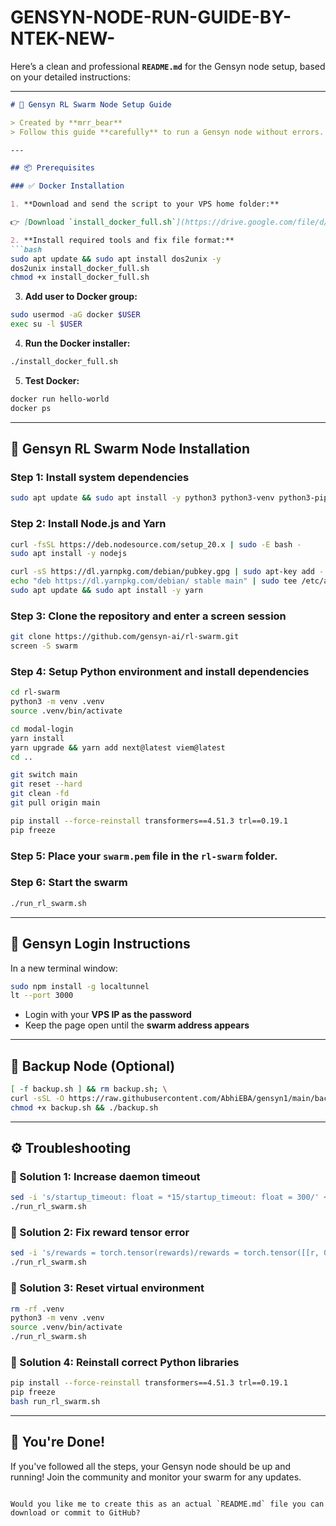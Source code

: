 # GENSYN-NODE-RUN-GUIDE-BY-NTEK-NEW-

Here’s a clean and professional **`README.md`** for the Gensyn node setup, based on your detailed instructions:

---

````markdown
# 🧠 Gensyn RL Swarm Node Setup Guide

> Created by **mrr_bear**  
> Follow this guide **carefully** to run a Gensyn node without errors.

---

## 📦 Prerequisites

### ✅ Docker Installation

1. **Download and send the script to your VPS home folder:**

👉 [Download `install_docker_full.sh`](https://drive.google.com/file/d/1gEREknqEDL2kjtHba21FwZK2NeY1jisU/view?usp=drive_link)

2. **Install required tools and fix file format:**
```bash
sudo apt update && sudo apt install dos2unix -y
dos2unix install_docker_full.sh
chmod +x install_docker_full.sh
````

3. **Add user to Docker group:**

```bash
sudo usermod -aG docker $USER
exec su -l $USER
```

4. **Run the Docker installer:**

```bash
./install_docker_full.sh
```

5. **Test Docker:**

```bash
docker run hello-world
docker ps
```

---

## 🧠 Gensyn RL Swarm Node Installation

### Step 1: Install system dependencies

```bash
sudo apt update && sudo apt install -y python3 python3-venv python3-pip curl wget screen git lsof
```

### Step 2: Install Node.js and Yarn

```bash
curl -fsSL https://deb.nodesource.com/setup_20.x | sudo -E bash -
sudo apt install -y nodejs

curl -sS https://dl.yarnpkg.com/debian/pubkey.gpg | sudo apt-key add -
echo "deb https://dl.yarnpkg.com/debian/ stable main" | sudo tee /etc/apt/sources.list.d/yarn.list > /dev/null
sudo apt update && sudo apt install -y yarn
```

### Step 3: Clone the repository and enter a screen session

```bash
git clone https://github.com/gensyn-ai/rl-swarm.git
screen -S swarm
```

### Step 4: Setup Python environment and install dependencies

```bash
cd rl-swarm
python3 -m venv .venv
source .venv/bin/activate

cd modal-login
yarn install
yarn upgrade && yarn add next@latest viem@latest
cd ..

git switch main
git reset --hard
git clean -fd
git pull origin main

pip install --force-reinstall transformers==4.51.3 trl==0.19.1
pip freeze
```

### Step 5: Place your `swarm.pem` file in the `rl-swarm` folder.

### Step 6: Start the swarm

```bash
./run_rl_swarm.sh
```

---

## 🔐 Gensyn Login Instructions

In a new terminal window:

```bash
sudo npm install -g localtunnel
lt --port 3000
```

* Login with your **VPS IP as the password**
* Keep the page open until the **swarm address appears**

---

## 💾 Backup Node (Optional)

```bash
[ -f backup.sh ] && rm backup.sh; \
curl -sSL -O https://raw.githubusercontent.com/AbhiEBA/gensyn1/main/backup.sh && \
chmod +x backup.sh && ./backup.sh
```

---

## ⚙️ Troubleshooting

### 🔧 Solution 1: Increase daemon timeout

```bash
sed -i 's/startup_timeout: float = *15/startup_timeout: float = 300/' ~/rl-swarm/.venv/lib/python3.12/site-packages/hivemind/p2p/p2p_daemon.py
./run_rl_swarm.sh
```

### 🔧 Solution 2: Fix reward tensor error

```bash
sed -i 's/rewards = torch.tensor(rewards)/rewards = torch.tensor([[r, 0.0] if isinstance(r, (int, float)) else r for r in rewards])/g' .venv/lib/python3.12/site-packages/genrl/trainer/grpo_trainer.py
./run_rl_swarm.sh
```

### 🔧 Solution 3: Reset virtual environment

```bash
rm -rf .venv
python3 -m venv .venv
source .venv/bin/activate
./run_rl_swarm.sh
```

### 🔧 Solution 4: Reinstall correct Python libraries

```bash
pip install --force-reinstall transformers==4.51.3 trl==0.19.1
pip freeze
bash run_rl_swarm.sh
```

---

## 🚀 You're Done!

If you've followed all the steps, your Gensyn node should be up and running!
Join the community and monitor your swarm for any updates.

```

Would you like me to create this as an actual `README.md` file you can download or commit to GitHub?
```
